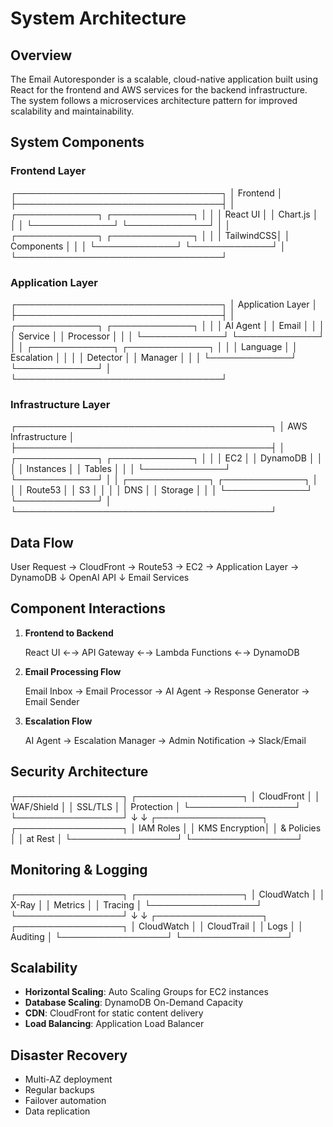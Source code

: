 # System Architecture

## Overview

The Email Autoresponder is a scalable, cloud-native application built using React for the frontend and AWS services for the backend infrastructure. The system follows a microservices architecture pattern for improved scalability and maintainability.

## System Components

### Frontend Layer

┌─────────────────────────────────┐
│           Frontend              │
├─────────────────────────────────┤
│ ┌─────────────┐ ┌─────────────┐ │
│ │  React UI   │ │  Chart.js   │ │
│ └─────────────┘ └─────────────┘ │
│ ┌─────────────┐ ┌─────────────┐ │
│ │  TailwindCSS│ │  Components │ │
│ └─────────────┘ └─────────────┘ │
└─────────────────────────────────┘


### Application Layer

┌─────────────────────────────────┐
│       Application Layer         │
├─────────────────────────────────┤
│ ┌─────────────┐ ┌─────────────┐ │
│ │  AI Agent   │ │   Email     │ │
│ │  Service    │ │  Processor  │ │
│ └─────────────┘ └─────────────┘ │
│ ┌─────────────┐ ┌─────────────┐ │
│ │  Language   │ │ Escalation  │ │
│ │  Detector   │ │  Manager    │ │
│ └─────────────┘ └─────────────┘ │
└─────────────────────────────────┘


### Infrastructure Layer

┌─────────────────────────────────────────┐
│           AWS Infrastructure            │
├─────────────────────────────────────────┤
│ ┌─────────────┐      ┌─────────────┐   │
│ │    EC2      │      │   DynamoDB  │   │
│ │  Instances  │      │   Tables    │   │
│ └─────────────┘      └─────────────┘   │
│ ┌─────────────┐      ┌─────────────┐   │
│ │   Route53   │      │    S3       │   │
│ │    DNS      │      │  Storage    │   │
│ └─────────────┘      └─────────────┘   │
└─────────────────────────────────────────┘


## Data Flow


User Request → CloudFront → Route53 → EC2 → Application Layer → DynamoDB
                                           ↓
                                      OpenAI API
                                           ↓
                                    Email Services


## Component Interactions

1. **Frontend to Backend**
   
   React UI ←→ API Gateway ←→ Lambda Functions ←→ DynamoDB
   

2. **Email Processing Flow**
   
   Email Inbox → Email Processor → AI Agent → Response Generator → Email Sender
   

3. **Escalation Flow**
   
   AI Agent → Escalation Manager → Admin Notification → Slack/Email
   

## Security Architecture


┌─────────────────┐     ┌─────────────────┐
│   CloudFront    │     │    WAF/Shield   │
│   SSL/TLS       │     │    Protection   │
└─────────────────┘     └─────────────────┘
        ↓                       ↓
┌─────────────────┐     ┌─────────────────┐
│   IAM Roles     │     │   KMS Encryption│
│   & Policies    │     │    at Rest      │
└─────────────────┘     └─────────────────┘


## Monitoring & Logging


┌─────────────────┐     ┌─────────────────┐
│   CloudWatch    │     │     X-Ray       │
│   Metrics       │     │    Tracing      │
└─────────────────┘     └─────────────────┘
        ↓                       ↓
┌─────────────────┐     ┌─────────────────┐
│   CloudWatch    │     │   CloudTrail    │
│     Logs        │     │    Auditing     │
└─────────────────┘     └─────────────────┘


## Scalability

- **Horizontal Scaling**: Auto Scaling Groups for EC2 instances
- **Database Scaling**: DynamoDB On-Demand Capacity
- **CDN**: CloudFront for static content delivery
- **Load Balancing**: Application Load Balancer

## Disaster Recovery

- Multi-AZ deployment
- Regular backups
- Failover automation
- Data replication
